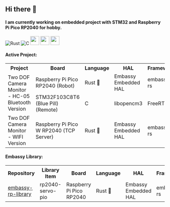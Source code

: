 ## Hi there 👋
#### I am currently working on embedded project with STM32 and Raspberry Pi Pico RP2040 for hobby. 
![Rust](https://img.shields.io/badge/rust-%23000000.svg?style=for-the-badge&logo=rust&logoColor=white)
![C](https://img.shields.io/badge/c-%2300599C.svg?style=for-the-badge&logo=c&logoColor=white)
<img src ="https://user-images.githubusercontent.com/32474027/105848287-1c024f00-6022-11eb-8a6f-6bdae761b44d.jpg" height=28)>
<img src ="https://substackcdn.com/image/fetch/f_auto,q_auto:good,fl_progressive:steep/https%3A%2F%2Fbucketeer-e05bbc84-baa3-437e-9518-adb32be77984.s3.amazonaws.com%2Fpublic%2Fimages%2F8b0afbee-2dcd-4ab4-8cb9-659a0fabc755_359x198.png" height=28)>
<img src ="https://m.media-amazon.com/images/S/abs-image-upload-na/d/AmazonStores/A1F83G8C2ARO7P/4087e55f2f303ebc54d6fa96c58fe3cc.w980.h290._CR0%2C47%2C980%2C196_SX980_.jpg" height=28)>

<!---
<br><br><img src="https://github-readme-stats.vercel.app/api/top-langs/?username=tutla53&layout=compact&theme=github_dark&hide=Makefile,CMake,RPC&size_weight=0.5&count_weight=0.5" align="center"/>
-->

#### Active Project:
<table>
<tr> 
  <th> Project </th> 
  <th> Board</th> 
  <th> Language</th> 
  <th> HAL</th> 
  <th> Framework</th> 
  <th> Repository</th> 
</tr>
<tr> 
  <td rowspan = "2"> Two DOF Camera Monitor - HC-05 Bluetooth Version</td> 
  <td> Raspberry Pi Pico RP2040 (Robot) </td>
  <td> Rust 🦀           </td>
  <td> Embassy Embedded HAL  </td>
  <td> embassy-rs   </td> 
  <td> <a href="https://github.com/tutla53/camera-monitor-robot">camera-monitor-robot</a>   </td>
</tr>
<tr>
  <td> STM32F103C8T6 (Blue Pill) (Remote) </td> 
  <td> C         </td> 
  <td> libopencm3   </td> 
  <td> FreeRTOS </td>
  <td> <a href="https://github.com/tutla53/remote-control-stm32.git"> remote-control-stm32</a> </td>
  </tr>
<tr> 
  <td> Two DOF Camera Monitor - WIFI Version     </td> 
  <td> Raspberry Pi Pico W RP2040 (TCP Server) </td> 
  <td> Rust 🦀           </td>
  <td> Embassy Embedded HAL  </td>
  <td> embassy-rs   </td> 
  <td> <a href="https://github.com/tutla53/wifi-camera-monitor.git">wifi-camera-monitor</a>   </td> 
</tr>
</table>

#### Embassy Library:

<table>
<tr> 
  <th> Repository</th> 
  <th> Library Item</th> 
  <th> Board</th> 
  <th> Language</th> 
  <th> HAL</th> 
  <th> Framework</th> 
</tr>
<tr> 
  <td> <a href= https://github.com/tutla53/embassy-rp-library.git>embassy-rp-library</a> </td>
  <td> 
    rp2040-servo-pio
    <!---
    <ul>
      <li>rp2040-servo-pio</li>
     </ul>  
    --->
  </td> 
  <td> Raspberry Pi Pico RP2040</td>
  <td> Rust 🦀           </td>
  <td> Embassy Embedded HAL  </td>
  <td> embassy-rs   </td> 
</tr>

</table>

